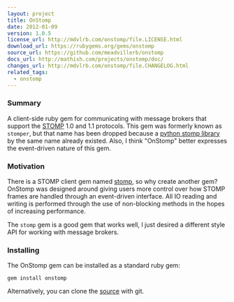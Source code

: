 ```yaml
---
layout: project
title: OnStomp
date: 2012-01-09
version: 1.0.5
license_url: http://mdvlrb.com/onstomp/file.LICENSE.html
download_url: https://rubygems.org/gems/onstomp
source_url: https://github.com/meadvillerb/onstomp
docs_url: http://mathish.com/projects/onstomp/doc/
changes_url: http://mdvlrb.com/onstomp/file.CHANGELOG.html
related_tags:
  - onstomp
---
```


### Summary

A client-side ruby gem for communicating with message brokers that support
the [STOMP](http://stomp.github.com/) 1.0 and 1.1 protocols. This gem was formerly known as `stomper`,
but that name has been dropped because a
[python stomp library](http://code.google.com/p/stomper/) by the same name
already existed. Also, I think "OnStomp" better expresses the event-driven
nature of this gem.

### Motivation

There is a STOMP client gem named [stomp](http://gitorious.org/stomp), so why
create another gem?  OnStomp was designed around giving  users more control
over how STOMP frames are handled through an event-driven interface. All
IO reading and writing is performed through the use of non-blocking methods
in the hopes of increasing performance.

The `stomp` gem is a good gem that works well, I just desired a different
style API for working with message brokers.

### Installing

The OnStomp gem can be installed as a standard ruby gem:

    gem install onstomp
    
Alternatively, you can clone the
[source](https://github.com/meadvillerb/onstomp) with git.
